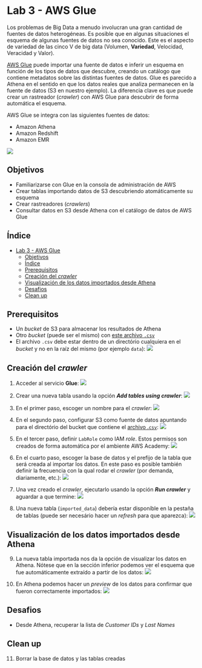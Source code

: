 # Lab 3 - AWS Glue

Los problemas de Big Data a menudo involucran una gran cantidad de fuentes de datos heterogéneas. Es posible que en algunas situaciones el esquema de algunas fuentes de datos no sea conocido. Este es el aspecto de variedad de las cinco V de big data (Volumen, **Variedad**, Velocidad, Veracidad y Valor).

[AWS Glue](https://aws.amazon.com/es/glue/) puede importar una fuente de datos e inferir un esquema en función de los tipos de datos que descubre, creando un catálogo que contiene metadatos sobre las distintas fuentes de datos. Glue es parecido a Athena en el sentido en que los datos reales que analiza permanecen en la fuente de datos (S3 en nuestro ejemplo). La diferencia clave es que puede crear un rastreador (*crawler*) con AWS Glue para descubrir de forma automática el esquema.

AWS Glue se integra con las siguientes fuentes de datos:
 - Amazon Athena
 - Amazon Redshift
 - Amazon EMR

![](https://raw.githubusercontent.com/josecastillolema/iffe/main/img/glue-00.png)

## Objetivos
 - Familiarizarse con Glue en la consola de administración de AWS
 - Crear tablas importando datos de S3 descubriendo atomáticamente su esquema
 - Crear rastreadores (*crawlers*)
 - Consultar datos en S3 desde Athena con el catálogo de datos de AWS Glue

## Índice
- [Lab 3 - AWS Glue](#lab-3---aws-glue)
  - [Objetivos](#objetivos)
  - [Índice](#índice)
  - [Prerequisitos](#prerequisitos)
  - [Creación del *crawler*](#creación-del-crawler)
  - [Visualización de los datos importados desde Athena](#visualización-de-los-datos-importados-desde-athena)
  - [Desafios](#desafios)
  - [Clean up](#clean-up)

## Prerequisitos
 
- Un *bucket* de S3 para almacenar los resultados de Athena
- Otro *bucket* (puede ser el mismo) con [este archivo `.csv`](https://github.com/josecastillolema/iffe/blob/main/lab01-iaas-s3/lab1.csv)
- El archivo `.csv` debe estar dentro de un directório cualquiera en el *bucket* y no en la raíz del mismo (por ejemplo `data`):
   ![](https://raw.githubusercontent.com/josecastillolema/iffe/main/img/athena-01.png)

## Creación del *crawler*

1. Acceder al servicio **Glue**:
   ![](https://raw.githubusercontent.com/josecastillolema/iffe/main/img/glue-01.png)

2. Crear una nueva tabla usando la opción ***Add tables using crawler***:
   ![](https://raw.githubusercontent.com/josecastillolema/iffe/main/img/glue-02.png)

3. En el primer paso, escoger un nombre para el *crawler*:
   ![](https://raw.githubusercontent.com/josecastillolema/iffe/main/img/glue-03.png)

4. En el segundo paso, configurar S3 como fuente de datos apuntando para el directório del bucket que contiene el [archivo .`csv`]((https://github.com/josecastillolema/iffe/blob/main/lab01-iaas-s3/lab1.csv)):
   ![](https://raw.githubusercontent.com/josecastillolema/iffe/main/img/glue-04.png)

5. En el tercer paso, definir `LabRole` como IAM *role*. Estos permisos son creados de forma automática por el ambiente AWS Academy:
   ![](https://raw.githubusercontent.com/josecastillolema/iffe/main/img/glue-05.png)

6. En el cuarto paso, escoger la base de datos y el prefijo de la tabla que será creada al importar los datos. En este paso es posible también definir la frecuencia con la qual rodar el *crawler* (por demanda, diariamente, etc.):
   ![](https://raw.githubusercontent.com/josecastillolema/iffe/main/img/glue-06.png)
   
7. Una vez creado el *crawler*, ejecutarlo usando la opción ***Run crawler*** y aguardar a que termine:
   ![](https://raw.githubusercontent.com/josecastillolema/iffe/main/img/glue-07.png)

8. Una nueva tabla (`imported_data`) debería estar disponíble en la pestaña de tablas (puede ser necesário hacer un *refresh* para que aparezca):
   ![](https://raw.githubusercontent.com/josecastillolema/iffe/main/img/glue-08.png)

## Visualización de los datos importados desde Athena

9. La nueva tabla importada nos da la opción de visualizar los datos en Athena. Nótese que en la sección inferior podemos ver el esquema que fue automáticamente extraído a partir de los datos:
   ![](https://raw.githubusercontent.com/josecastillolema/iffe/main/img/glue-09.png)

10. En Athena podemos hacer un _preview_ de los datos para confirmar que fueron correctamente importados:
   ![](https://raw.githubusercontent.com/josecastillolema/iffe/main/img/glue-10.png)

## Desafios

 - Desde Athena, recuperar la lista de *Customer IDs* y *Last Names*

## Clean up

11.   Borrar la base de datos y las tablas creadas

